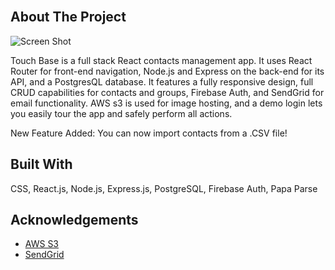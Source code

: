 <br/>

## About The Project

![Screen Shot](https://patriciosalazar.dev/_next/image?url=%2F_next%2Fstatic%2Fmedia%2FTouchBaseApp_Optimized.6416143f.webp&w=1080&q=75)

Touch Base is a full stack React contacts management app. It uses React Router for front-end navigation, Node.js and Express on the back-end for its API, and a PostgresQL database. It features a fully responsive design, full CRUD capabilities for contacts and groups, Firebase Auth, and SendGrid for email functionality. AWS s3 is used for image hosting, and a demo login lets you easily tour the app and safely perform all actions.

New Feature Added: You can now import contacts from a .CSV file!

## Built With

CSS,
React.js,
Node.js,
Express.js,
PostgreSQL,
Firebase Auth,
Papa Parse

## Acknowledgements

* [AWS S3](https://aws.amazon.com/s3/)
* [SendGrid](https://sendgrid.com/)
